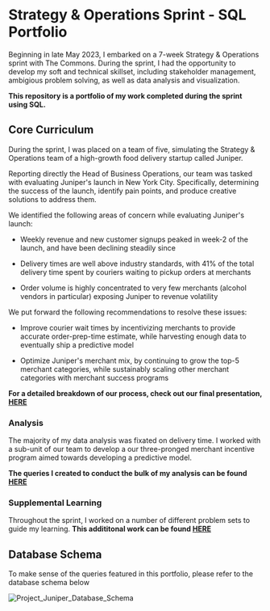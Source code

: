 # Strategy & Operations Sprint - SQL Portfolio
Beginning in late May 2023, I embarked on a 7-week Strategy & Operations sprint with The Commons. 
During the sprint, I had the opportunity to develop my soft and technical skillset, including stakeholder management, ambigious problem solving, as well as data analysis and visualization.

**This repository is a portfolio of my work completed during the sprint using SQL.**

## Core Curriculum 
During the sprint, I was placed on a team of five, simulating the Strategy & Operations team of a high-growth food delivery startup called Juniper. 

Reporting directly the Head of Business Operations, our team was tasked with evaluating Juniper's launch in New York City. Specifically, determining the success of the launch, identify pain points, and produce creative solutions to address them. 

We identified the following areas of concern while evaluating Juniper's launch: 

- Weekly revenue and new customer signups peaked in week-2 of the launch, and have been declining steadily since 

- Delivery times are well above industry standards, with 41% of the total delivery time spent by couriers waiting to pickup orders at merchants

- Order volume is highly concentrated to very few merchants (alcohol vendors in particular) exposing Juniper to revenue volatility 

We put forward the following recommendations to resolve these issues: 

- Improve courier wait times by incentivizing merchants to provide accurate order-prep-time estimate, while harvesting enough data to eventually ship a predictive model

- Optimize Juniper's merchant mix, by continuing to grow the top-5 merchant categories, while sustainably scaling other merchant categories with merchant success programs

**For a detailed breakdown of our process, check out our final presentation, [**HERE**](https://github.com/Benoit-Beaulieu/StratOps2023_TheCommons/blob/f5520431684f74a23646988147aa50ad431cac69/Final%20Presentation%20-%20Team%20Rohan%20%20(RoR).pdf)**

### Analysis
The majority of my data analysis was fixated on delivery time. I worked with a sub-unit of our team to develop a our three-pronged merchant incentive program aimed towards developing a predictive model. 

**The queries I created to conduct the bulk of my analysis can be found [**HERE**](https://github.com/Benoit-Beaulieu/StratOps2023_TheCommons/blob/71886e97d0c47ccb14041698ec6bfaedb969d829/core_curriculum_analysis.sql)**

### Supplemental Learning  
Throughout the sprint, I worked on a number of different problem sets to guide my learning. **This addititonal work can be found [**HERE**](https://github.com/Benoit-Beaulieu/StratOps2023_TheCommons/blob/cc461e18e5b8684d7fd9b218780786040d76e521/problem_set_1.sql)**

## Database Schema 
To make sense of the queries featured in this portfolio, please refer to the database schema below

![Project_Juniper_Database_Schema](https://github.com/Benoit-Beaulieu/StratOps2023_TheCommons/assets/142422796/8ce58622-06c9-4fb4-ad5e-8ced7bad93ee)

